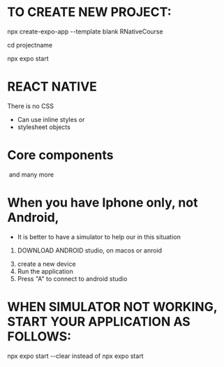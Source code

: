 # TO CREATE NEW PROJECT:

npx create-expo-app --template blank RNativeCourse

cd projectname

npx expo start


# REACT NATIVE

There is no CSS

- Can use inline styles or 
- stylesheet objects

# Core components

<View/>
<Image/>
<!-- <Button/> -->
<TextInput/>
and many more


# When you have Iphone only, not Android, 
- It is better to have a simulator to help our in this situation

1. DOWNLOAD ANDROID studio, on macos or anroid
<!-- 2. OR DOWNLOAD XCODE FOR MacOS only -->
3. create a new device
4. Run the application
5. Press "A" to connect to android studio 

# WHEN SIMULATOR NOT WORKING, START YOUR APPLICATION AS FOLLOWS:

npx expo start --clear instead of npx expo start


